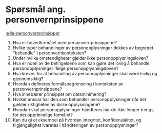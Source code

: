# Spørsmål ang. personvernprinsippene
[ndla-personvernprinsipper](https://ndla.no/subject:1:81b3892a-78e7-4e43-bc31-fd5f8a5090e7/topic:8b2fdd0b-bbb4-4896-b286-3280145249f3/resource:4dd71b15-7d9d-49b8-a884-b388250fc621)

1. Hva er hovedformålet med personvernprinsippene?
2. Hvilke typer behandlinger av personopplysninger dekkes av begrepet "behandle" i personvernkonteksten?
3. Under hvilke omstendigheter gjelder ikke personopplysningsloven?
4. Hva er noen av de betingelsene som kan gjøre det lovlig å behandle personopplysninger ifølge personopplysningsloven?
5. Hva kreves for at behandling av personopplysninger skal være lovlig og gjennomsiktig?
6. Hvordan defineres formålsbegrensning i konteksten av personvernprinsippene?
7. Hva innebærer prinsippet om dataminimering?
8. Hvilket ansvar har den som behandler personopplysninger når det gjelder riktigheten av disse opplysningene?
9. Hvordan skal personopplysninger håndteres når de ikke lenger trengs for det opprinnelige formålet?
10. Kan du gi et eksempel på hvordan integritet, konfidensialitet, og tilgjengelighet ivaretas i håndteringen av personopplysninger?
